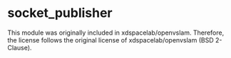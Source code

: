 # socket_publisher

This module was originally included in xdspacelab/openvslam. Therefore, the license follows the original license of xdspacelab/openvslam (BSD 2-Clause).
